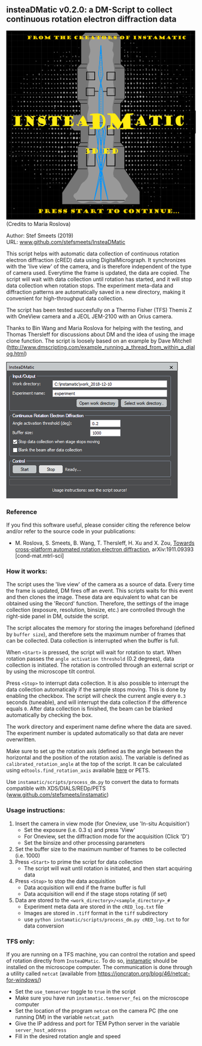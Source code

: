 ## insteaDMatic v0.2.0: a DM-Script to collect continuous rotation electron diffraction data

![Press start to continue...](./cover.png)
(Credits to Maria Roslova)

Author: Stef Smeets (2019)  
URL: www.github.com/stefsmeets/InsteaDMatic

This script helps with automatic data collection of continuous rotation electron diffraction (cRED) data using DigitalMicrograph. It synchronizes with the 'live view' of the camera, and is therefore independent of the type of camera used. Everytime the frame is updated, the data are copied. The script will wait with data collection until rotation has started, and it will stop data collection when rotation stops. The experiment meta-data and diffraction patterns are automatically saved in a new directory, making it convenient for high-throughput data collection.

The script has been tested succesfully on a Thermo Fisher (TFS) Themis Z with OneView camera and a JEOL JEM-2100 with an Orius camera.

Thanks to Bin Wang and Maria Roslova for helping with the testing, and Thomas Thersleff for discussions about DM and the idea of using the image clone function.
The script is loosely based on an example by Dave Mitchell (http://www.dmscripting.com/example_running_a_thread_from_within_a_dialog.html)

![Image of script](./gui.png)

### Reference

If you find this software useful, please consider citing the reference below and/or refer to the source code in your publications:

 - M. Roslova, S. Smeets, B. Wang, T. Thersleff, H. Xu and X. Zou, [Towards cross-platform automated rotation electron diffraction](https://arxiv.org/abs/1911.09393), arXiv:1911.09393 [cond-mat.mtrl-sci]

### How it works:

The script uses the 'live view' of the camera as a source of data. Every time the frame is updated, DM fires off an event. 
This scripts waits for this event and then clones the image. These data are equivalent to what can be obtained using the 'Record' function.
Therefore, the settings of the image collection (exposure, resolution, binsize, etc.) are controlled through the right-side panel in DM, outside the script.

The script allocates the memory for storing the images beforehand (defined by `buffer size`), and therefore sets the maximum number of frames that can be collected.
Data collection is interrupted when the buffer is full.

When `<Start>` is pressed, the script will wait for rotation to start. When rotation passes the `angle activation threshold` (0.2 degrees), data collection is initiated.
The rotation is controlled through an external script or by using the microscope tilt control.

Press `<Stop>` to interrupt data collection. It is also possible to interrupt the data collection automatically if the sample stops moving. This is done by enabling the checkbox. The script will check the current angle every `0.3` seconds (tuneable), and will interrupt the data collection if the difference equals `0`. After data collection is finished, the beam can be blanked automatically by checking the box.

The work directory and experiment name define where the data are saved. The experiment number is updated automatically so that data are never overwritten.

Make sure to set up the rotation axis (defined as the angle between the horizontal and the position of the rotation axis). The variable is defined as `calibrated_rotation_angle` at the top of the script. It can be calculated using `edtools.find_rotation_axis` available [here](https://github.com/stefsmeets/edtools#find_rotation_axispy) or PETS.

Use `instamatic/scripts/process_dm.py` to convert the data to formats compatible with XDS/DIALS/REDp/PETS
(www.github.com/stefsmeets/instamatic)

### Usage instructions:
1. Insert the camera in view mode (for Oneview, use 'In-situ Acquisition')
   - Set the exposure (i.e. 0.3 s) and press 'View'
   - For Oneview, set the diffraction mode for the acquisition (Click 'D')
   - Set the binsize and other processing parameters
2. Set the buffer size to the maximum number of frames to be collected (i.e. 1000)
3. Press `<Start>` to prime the script for data collection
   - The script will wait until rotation is initiated, and then start acquiring data
4. Press `<Stop>` to stop the data acquisition
   - Data acquisition will end  if the frame buffer is full
   - Data acquisition will end if the stage stops rotating (if set)
5. Data are stored to the `<work_directory>/<sample_directory>_#`
   - Experiment meta data are stored in the `cRED_log.txt` file
   - Images are stored in `.tiff` format in the `tiff` subdirectory
   - use `python instamatic/scripts/process_dm.py cRED_log.txt` to for data conversion

### TFS only:
If you are running on a TFS machine, you can control the rotation and speed of rotation directly from `InsteaDMatic`.
To do so, [instamatic](https://github.com/stefsmeets/instamatic) should be installed on the microscope computer. The communication is done through a utility called `netcat` (available from https://joncraton.org/blog/46/netcat-for-windows/)

- Set the `use_temserver` toggle to `true` in the script
- Make sure you have run `instamatic.temserver_fei` on the microscope computer
- Set the location of the program `netcat` on the camera PC (the one running DM) in the variable `netcat_path`
- Give the IP address and port for TEM Python server in the variable `server_host_address`
- Fill in the desired rotation angle and speed

